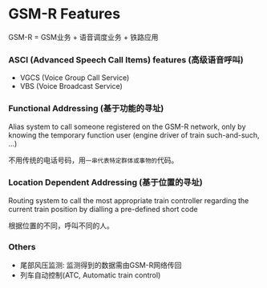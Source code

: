 # GSM-R Features

GSM-R = GSM业务 + 语音调度业务 + 铁路应用

### ASCI \(Advanced Speech Call Items\) features \(高级语音呼叫\)

* VGCS \(Voice Group Call Service\)
* VBS \(Voice Broadcast Service\)

### Functional Addressing \(基于功能的寻址\)

Alias system to call someone registered on the GSM-R network, only by knowing the temporary function user \(engine driver of train such-and-such, ...\)

不用传统的电话号码，用`一串代表特定群体或事物的`代码。

### Location Dependent Addressing \(基于位置的寻址\)

Routing system to call the most appropriate train controller regarding the current train position by dialling a pre-defined short code

根据位置的不同，呼叫不同的人。

### **Others**

* 尾部风压监测: 监测得到的数据需由GSM-R网络传回
* 列车自动控制\(ATC, Automatic train control\)

